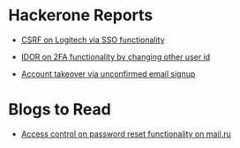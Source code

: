 # Hackerone Reports 

- [ CSRF on Logitech via SSO functionality ](https://hackerone.com/reports/1046630)

- [ IDOR on 2FA functionality by changing other user id ](https://hackerone.com/reports/810880)

- [ Account takeover via unconfirmed email signup ](https://hackerone.com/reports/538800)

# Blogs to Read

- [ Access control on password reset functionality on mail.ru ](https://medium.com/kminthein/account-takeover-in-cups-mail-ru-bdab1483f92c)
